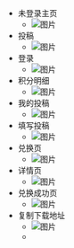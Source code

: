 * 未登录主页
    * ![图片](https://uploader.shimo.im/f/rCF83APmDOjl28cd.png!thumbnail)
* 投稿
    * ![图片](https://uploader.shimo.im/f/AcVkZITnmsLbZyZ3.png!thumbnail)
* 登录
    * ![图片](https://uploader.shimo.im/f/SKX8Lp2QwHdEyBpR.png!thumbnail)
* 积分明细
    * ![图片](https://uploader.shimo.im/f/gKRE7xAQkunbH1bh.png!thumbnail)
* 我的投稿
    * ![图片](https://uploader.shimo.im/f/hGydXeCbifyEIzyL.png!thumbnail)
* 填写投稿
    * ![图片](https://uploader.shimo.im/f/Nia6XnxRXuaPSLgk.png!thumbnail)
* 兑换页
    * ![图片](https://uploader.shimo.im/f/zFEht5ju97viPsny.png!thumbnail)
* 详情页
    * ![图片](https://uploader.shimo.im/f/1W0T5FVLMXZPc9GW.png!thumbnail)
* 兑换成功页
    * ![图片](https://uploader.shimo.im/f/cGU8TnIsOINsSUj1.png!thumbnail)
* 复制下载地址
    * ![图片](https://uploader.shimo.im/f/FCmZwiHmxVxauhB1.png!thumbnail)
    * 
